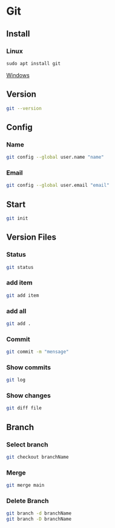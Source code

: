 # Git

## Install

### Linux

```powershell
sudo apt install git
```

[Windows](https://git-scm.com/download/win)

## Version

```bash
git --version
```

## Config

### Name

```bash
git config --global user.name "name"
```

### Email

```bash
git config --global user.email "email"
```

## Start

```bash
git init
```

## Version Files

### Status

```bash
git status
```

### add item

```bash
git add item
```

### add all

```bash
git add .
```

### Commit

```bash
git commit -m "mensage"
```

### Show commits

```bash
git log
```

### Show changes

```bash
git diff file
```

## Branch

### Select branch

```bash
git checkout branchName
```

### Merge

```bash
git merge main
```

### Delete Branch

```bash
git branch -d branchName
git branch -D branchName
```
